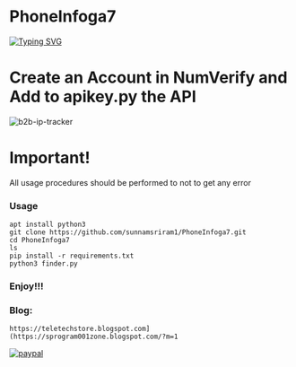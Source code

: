 # PhoneInfoga7




[![Typing SVG](https://readme-typing-svg.demolab.com?font=Fira+Code&pause=1000&color=FF2C10&background=31FF9400&width=435&lines=Create+an+Account+in+NumVerify%F0%9F%A4%9F)](https://git.io/typing-svg)
# Create an Account in NumVerify and Add to apikey.py the API

![b2b-ip-tracker](https://images.app.goo.gl/gZZqyKYQ86bKkUgv9)


# Important!

All usage procedures should be performed to not to get any error

### Usage
```
apt install python3
git clone https://github.com/sunnamsriram1/PhoneInfoga7.git
cd PhoneInfoga7
ls
pip install -r requirements.txt
python3 finder.py
```
### Enjoy!!!

### Blog:
```
https://teletechstore.blogspot.com](https://sprogram001zone.blogspot.com/?m=1
```

[![paypal](https://www.paypalobjects.com/en_US/i/btn/btn_donateCC_LG.gif)](https://paypal.me/Sunnam01ram)
